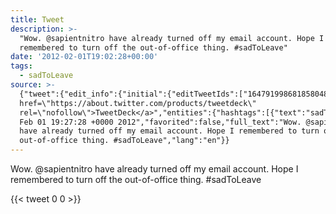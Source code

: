```yaml
---
title: Tweet
description: >-
  "Wow. @sapientnitro have already turned off my email account. Hope I
  remembered to turn off the out-of-office thing. #sadToLeave"
date: '2012-02-01T19:02:28+00:00'
tags:
  - sadToLeave
source: >-
  {"tweet":{"edit_info":{"initial":{"editTweetIds":["164791998681858048"],"editableUntil":"2012-02-01T20:27:28.830Z","editsRemaining":"5","isEditEligible":true}},"retweeted":false,"source":"<a
  href=\"https://about.twitter.com/products/tweetdeck\"
  rel=\"nofollow\">TweetDeck</a>","entities":{"hashtags":[{"text":"sadToLeave","indices":["116","127"]}],"symbols":[],"user_mentions":[],"urls":[]},"display_text_range":["0","127"],"favorite_count":"0","id_str":"164791998681858048","truncated":false,"retweet_count":"0","id":"164791998681858048","created_at":"Wed
  Feb 01 19:27:28 +0000 2012","favorited":false,"full_text":"Wow. @sapientnitro
  have already turned off my email account. Hope I remembered to turn off the
  out-of-office thing. #sadToLeave","lang":"en"}}
---
```

Wow. @sapientnitro have already turned off my email account. Hope I remembered to turn off the out-of-office thing. #sadToLeave
    
{{< tweet 0 0 >}}
    
